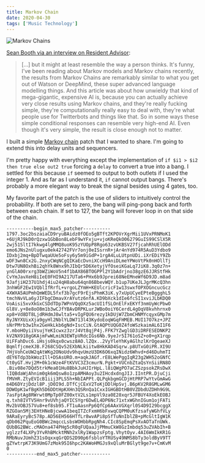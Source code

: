 ```yaml
---
title: Markov Chain
date: 2020-04-30
tags: ['Music Technology']
---
```


![Markov Chains](/rm_ation/images/markov-chains.png)

[Sean Booth via an interview on Resident Advisor](https://www.residentadvisor.net/features/2756):

<!--x-->

> [...] but it might at least resemble the way a person thinks. It's funny, I've been reading about Markov models and Markov chains recently, the results from Markov Chains are remarkably similar to what you get out of Watson or DeepMind, these super advanced language modelling things. And this article was about how unwieldy that kind of mega-gigantic, expensive AI is, because you can actually achieve very close results using Markov chains, and they're really fucking simple, they're computationally really easy to deal with, they're what people use for Twitterbots and things like that. So in some ways these simple conditional responses can resemble very high-end AI. Even though it's very simple, the result is close enough not to matter.

I built a simple [Markov chain](https://en.wikipedia.org/wiki/Markov_chain) patch that I wanted to share. I'm going to extend this into delay units and sequencers.

I'm pretty happy with everything except the implementation of `if $i1 > $i2 then true else out2 true` forcing a `delay` to convert a true into a bang. I settled for this because `if` seemed to output to both outlets if I used the integer 1. And as far as I understand it, `if` cannot output bangs. There's probably a more elegant way to break the signal besides using 4 gates, too.

My favorite part of the patch is the use of sliders to intuitively control the probability. If both are set to zero, the bang will ping-pong back and forth between each chain. If set to 127, the bang will forever loop in on that side of the chain.

```max
----------begin_max5_patcher----------
1797.3oc2bszaiaCD9ryuBAidz0fOEo5gBTft2KPOVrXgrMii1UVxPRNMoK1
+6UjRJ9kD0rQzxw1GbBon8LebF9wYFxju+vjoKReQkO06279GuIS99CSlX5R
2wj51SltI7kkwg4lgMMQ8uoK95zYUOpP8Rgo63zvUKBSV27fjcahRhUElODd
emo6JNs2nUlugxu0ek42742FVr7onj0eISsrnR+jAr4nYd974R5AuD3Ydbo9
IDxbj2mq+BpDTwqaUUe5oFsy6y5m9iGdP+1rgA4LuLUtpnUDi.iXrEDiY9Zb
wDF3wn8Cx2G.2nxyCWqNCgQIKaEcDvniXCcH9AniDLmeYPWoVtPk0nHOllTj
Dtw7UN8OxhBi2qhYk8Wnx9hJIbQr5D6XetyjVfOseiKGaLq7JiK8.3q0z7n+
ynGlA00rxrg3bWZiWoV5n4f1bAX86BTOGPPl2Y1bAdrjno38gzE6JJRStfHk
CvYmJavXeH8iIeE0FHI9A217UTa6+PHx6b9Jprei68NeEMneWf6D9JD.m8ad
9JafjiH237U1hdj4iu24qH8abu64qn86BbevWQY.b1up7UKeJLJgrMKcQ3hn
3nhWGF2Ew1VQblIfRrfL+vrgoLZYmH+KEUlcricF1w13swxfOPXOGncucGcz
4XWXA5AUPmhQmWEDL5fxf3b7gcF9rEjsPhmK3iK.y7xUpUCyeEPteBggghL5
tmchNvVLa6yJIFbgCDmavXrAYutz6nfA.KD9bXck1dIe6fcSI1xviJLbKDQ0
VoAisi5xvXkGxCSDdTDp7WPnVQqOXz5acUI1fSLOnElFxEKYf3nmUyWcPbwO
Gl8V.y+8e8oO8m1b3wCJfYBAvDRPKLurJWBo0oiY6CerdL4gOqV8kvhhrnx0
xp8+Vd8DT8LjdRHdmJ8wlta5+vIgFQU6rezy1kDUjW7ZbmCHNMYcqyxGMp7m
RyJNYXUixXja9gyHl2NblYLDW713l43KydoEoqWGqFHMEB.MUI17O7kz+JPZ
sNrPMrb3w1hx2GeHkLkb6gNd+IscCiN.GtAQPtUQG0Z4foWSzkaimAL6I1F6
Y.mboHOyiiVsujYeKIcwxz3zrJ4Vt8qjP4j.FFK7YZwglGD3iDRFESEDNKP2
kV2NX918gGKAjmFwWLmiN3EWTpVRdcIGs6Nb.9yeJr5I761oSZ+o0+gX1rqp
UiFFahDvc6.iHsjs0kqx0cwsz8AO.lZQx..2VyYleYhKyAGlhzlKrOgeaeXJ
BqmlfjcmeXJB.F268CSQv52EXbNLkiitw8HkKAD4Sqrw.p8UTxG0iPR.XI9U
7HjVohCeUW2qAtWKg2ONoUdv9hqvUmzU3DK6O6xqINidz6Whvd+d46DuhmTI
dEY6Tdp3bkWozIll+DSAsURO.m+aqkJAGf.rE8LWePggIqR23g2WH52oGNfC
Ct0yGT.Hvj2M+0k1cWze4FtKVVC3Z3cmurN.Pgkt+VUCnbZtaQsYnSiiRN8O
.Biv08e7DQd5trkMea01Hu8BbkJuHJIrHpL.l8iQWgPO7aCZSzpsokZRsDwX
lIQBdaWjAhnim0gk6mQsw8o1zpAMHAoy3u2IHcdxdngJIJ.IIntPR.DjuCji
fMVHR.ZtyEVIcB1iij3PLS5h+NbIAPPt.QLPqkbgmGCDjHtPRP7wYtvGmAwG
m4D6DYzjDdzl8P.jD0I9d.DTfCjCExV2ToKjDDlHpSvj.B6pKV2R8GMLwGM6
DDWOpK1wfBgKh5D6DDtHpKXHn3QSRnQa1CxxIGHGBDtHB0VZDbdUZDHh9G9L
7asFptAg8RWrwt0MpTp0FZ00xtV2Ls1mpVl9za0E28xqr5JFBUY4XoEkEOBJ
q.txh8IVTV5Hnr9vUVhjaQYICSYgr6DwEL4DP6Nc71xtxWGhnIGum1ojFATi
Mv2bVOBJ57Vu8+ef8sb95.FT1uAasnPp6QfCp6AAxVGXqrl0S4D9I29bcggX
RZGOan5Mj3EHtHNeBjcwwA1beqITZcFxmH6bFxwqCQPM0uKfzsafyWGhfVLy
9ARaEyryBc578p.AD56EH566HTfLr8wvAPi8pSfTuNnIblZB+pMcGltIgW1K
qDb062PquEoG0BWc2mqccLsbsWOHbbRpgNh4.CIc8SpEmqPsXvAOTaTnUWk.
QUbBG2BWc.cMAOna474PHg5cR0qFUQaaJjPMmuCkW8GzImbdq53uZVAbIh+B
yglzzf4LXPy3YvRhBMcktMNh2xlRy1WapzsFptg.VhytOyv.4AI6WmIkKR1G
RMbNuvJUmhZ31sOqxxqGrQDS2D90p6fsbloYTRUSy49NMS8bTy3oldByV9TT
gZYwtrpK73K9UmG7zMok95I6hpc2KAWoHMGJs9xQluMrBGlyt9ge7v+CmKvM
0
-----------end_max5_patcher-----------
```
